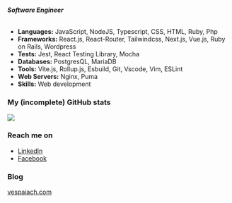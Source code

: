 ###### ***Software Engineer***

* **Languages:** JavaScript, NodeJS, Typescript, CSS, HTML, Ruby, Php
* **Frameworks:** React.js, React-Router, Tailwindcss, Next.js, Vue.js, Ruby on Rails, Wordpress
* **Tests:** Jest, React Testing Library, Mocha
* **Databases:** PostgresQL, MariaDB
* **Tools:** Vite.js, Rollup.js, Esbuild, Git, Vscode, Vim, ESLint
* **Web Servers:** Nginx, Puma
* **Skills:** Web development

### My (incomplete) GitHub stats

<img src="https://github-readme-stats.vercel.app/api?username=vespaiach&show_icons=true&theme=gruvbox&count_private=true" />

### Reach me on

* [LinkedIn](https://www.linkedin.com/in/trinh-nguyen-0a701526/)
* [Facebook](https://www.facebook.com/nta.toan/)

### Blog

[vespaiach.com](www.vespaiach.com)
